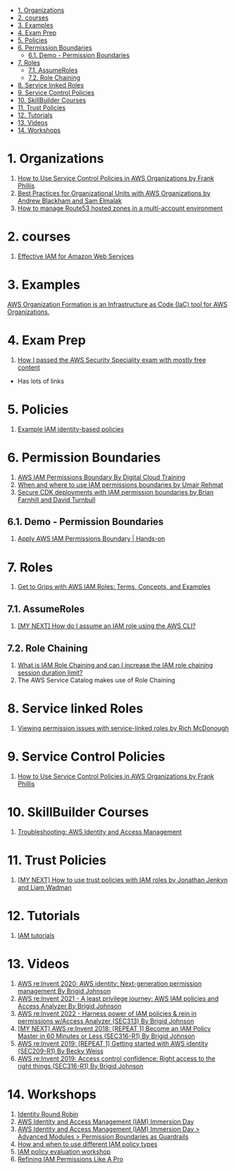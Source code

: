 
<!-- TOC -->

- [1. Organizations](#1-organizations)
- [2. courses](#2-courses)
- [3. Examples](#3-examples)
- [4. Exam Prep](#4-exam-prep)
- [5. Policies](#5-policies)
- [6. Permission Boundaries](#6-permission-boundaries)
  - [6.1. Demo - Permission Boundaries](#61-demo---permission-boundaries)
- [7. Roles](#7-roles)
  - [7.1. AssumeRoles](#71-assumeroles)
  - [7.2. Role Chaining](#72-role-chaining)
- [8. Service linked Roles](#8-service-linked-roles)
- [9. Service Control Policies](#9-service-control-policies)
- [10. SkillBuilder Courses](#10-skillbuilder-courses)
- [11. Trust Policies](#11-trust-policies)
- [12. Tutorials](#12-tutorials)
- [13. Videos](#13-videos)
- [14. Workshops](#14-workshops)

<!-- /TOC -->

# 1. Organizations

1. [How to Use Service Control Policies in AWS Organizations by Frank Phillis](https://aws.amazon.com/blogs/security/how-to-use-service-control-policies-in-aws-organizations/)
2. [Best Practices for Organizational Units with AWS Organizations by Andrew Blackham and Sam Elmalak ](https://aws.amazon.com/blogs/mt/best-practices-for-organizational-units-with-aws-organizations/)
3. [How to manage Route53 hosted zones in a multi-account environment](https://theburningmonk.com/2021/05/how-to-manage-route53-hosted-zones-in-a-multi-account-environment/)

# 2. courses

1. [Effective IAM for Amazon Web Services](https://www.effectiveiam.com/)

# 3. Examples

[AWS Organization Formation is an Infrastructure as Code (IaC) tool for AWS Organizations.](https://github.com/org-formation/org-formation-cli)

# 4. Exam Prep

1. [How I passed the AWS Security Speciality exam with mostly free content](https://dev.to/aws-heroes/how-i-passed-the-aws-security-speciality-exam-with-mostly-free-content-3id3)
- Has lots of links

# 5. Policies

1. [Example IAM identity-based policies](https://docs.aws.amazon.com/IAM/latest/UserGuide/access_policies_examples.html)

# 6. Permission Boundaries

1. [AWS IAM Permissions Boundary By Digital Cloud Training](https://www.youtube.com/watch?v=t8P8ffqWrsY)
2. [When and where to use IAM permissions boundaries by Umair Rehmat](https://aws.amazon.com/blogs/security/when-and-where-to-use-iam-permissions-boundaries/)
3. [Secure CDK deployments with IAM permission boundaries by Brian Farnhill and David Turnbull](https://aws.amazon.com/blogs/devops/secure-cdk-deployments-with-iam-permission-boundaries/)

## 6.1. Demo - Permission Boundaries

1. [Apply AWS IAM Permissions Boundary | Hands-on](https://www.youtube.com/watch?v=D-1u0dBM-q8&)

# 7. Roles

1. [Get to Grips with AWS IAM Roles: Terms, Concepts, and Examples](https://blog.awsfundamentals.com/aws-iam-roles-terms-concepts-and-examples)

## 7.1. AssumeRoles

1. [[MY NEXT] How do I assume an IAM role using the AWS CLI?](https://repost.aws/knowledge-center/iam-assume-role-cli)

## 7.2. Role Chaining

1. [What is IAM Role Chaining and can I increase the IAM role chaining session duration limit?](https://www.youtube.com/watch?v=2TcKghUbikw)
2. The AWS Service Catalog makes use of Role Chaining

# 8. Service linked Roles

1. [Viewing permission issues with service-linked roles by Rich McDonough ](https://aws.amazon.com/blogs/mt/viewing-permission-issues-with-service-linked-roles/)

# 9. Service Control Policies

1. [How to Use Service Control Policies in AWS Organizations by Frank Phillis](https://aws.amazon.com/blogs/security/how-to-use-service-control-policies-in-aws-organizations/)

# 10. SkillBuilder Courses

1. [Troubleshooting: AWS Identity and Access Management](https://explore.skillbuilder.aws/learn/course/15564/play/76564/troubleshooting-aws-identity-and-access-management)

# 11. Trust Policies

1. [[MY NEXT] How to use trust policies with IAM roles by Jonathan Jenkyn and Liam Wadman](https://aws.amazon.com/blogs/security/how-to-use-trust-policies-with-iam-roles/)

# 12. Tutorials

1. [IAM tutorials](https://docs.aws.amazon.com/IAM/latest/UserGuide/tutorials.html)

# 13. Videos

1. [AWS re:Invent 2020: AWS identity: Next-generation permission management By Brigid Johnson](https://www.youtube.com/watch?v=8vsD_aTtuTo)
2. [AWS re:Invent 2021 - A least privilege journey: AWS IAM policies and Access Analyzer By Brigid Johnson](https://www.youtube.com/watch?v=pKPiPplJNak)
3. [AWS re:Invent 2022 - Harness power of IAM policies & rein in permissions w/Access Analyzer (SEC313) By Brigid Johnson](https://www.youtube.com/watch?v=x-Kh8hKVX74)
4. [[MY NEXT] AWS re:Invent 2018: [REPEAT 1] Become an IAM Policy Master in 60 Minutes or Less (SEC316-R1) By Brigid Johnson](https://www.youtube.com/watch?v=YQsK4MtsELU)
5. [AWS re:Invent 2019: [REPEAT 1] Getting started with AWS identity (SEC209-R1) By Becky Weiss](https://www.youtube.com/watch?v=Zvz-qYYhvMk)
6. [AWS re:Invent 2019: Access control confidence: Right access to the right things (SEC316-R1) By Brigid Johnson](https://www.youtube.com/watch?v=XO4CALyzbVM)

# 14. Workshops

1. [Identity Round Robin](https://identity-round-robin.awssecworkshops.com/)
2. [AWS Identity and Access Management (IAM) Immersion Day](https://catalog.us-east-1.prod.workshops.aws/workshops/18b3622c-5d4c-45c9-9834-6a7091109072/en-US)
3. [AWS Identity and Access Management (IAM) Immersion Day > Advanced Modules > Permission Boundaries as Guardrails](https://catalog.us-east-1.prod.workshops.aws/workshops/18b3622c-5d4c-45c9-9834-6a7091109072/en-US/advanced-modules/60-permission-boundary/6-1)
4. [How and when to use different IAM policy types](https://catalog.workshops.aws/iam-policy-types/en-US)
5. [IAM policy evaluation workshop](https://catalog.us-east-1.prod.workshops.aws/workshops/6dc3124a-6bd4-46eb-b5c4-be438a82ba3d/en-US)
6. [Refining IAM Permissions Like A Pro](https://catalog.workshops.aws/refining-iam-permissions-like-a-pro/en-US)